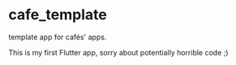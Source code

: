 # cafe_template

template app for cafés&#x27; apps.

This is my first Flutter app, sorry about potentially horrible code ;)
